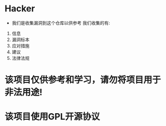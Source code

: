 # Hacker
- 我们是收集漏洞到这个仓库以供参考
我们收集的有:
1. 信息
2. 漏洞标本
3. 应对措施
4. 建议
5. 法律法规

# 该项目仅供参考和学习，请勿将项目用于非法用途!
# 该项目使用GPL开源协议
